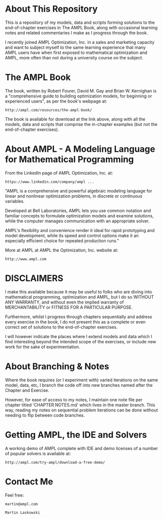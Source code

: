 
About This Repository
=====================

This is a repository of my models, data and scripts forming solutions 
to the end-of-chapter exercises in The AMPL Book, along with occasional 
learning notes and related commentaries I make as I progress through the 
book.

I recently joined AMPL Optimization, Inc. in a sales and marketing 
capacity and want to subject myself to the same learning experience that 
many AMPL users have when first exposed to mathematical optimization and 
AMPL, more often than not during a university course on the subject.




The AMPL Book
=============

The book, written by Robert Fourer, David M. Gay and Brian W. Kernighan 
is a "comprehensive guide to building optimization models, for beginning 
or experienced users", as per the book's webpage at: 

	http://ampl.com/resources/the-ampl-book/

The book is available for download at the link above, along with all the 
models, data and scripts that comprise the in-chapter examples (but not 
the end-of-chapter exercises).




About AMPL - A Modeling Language for Mathematical Programming
=============================================================

From the LinkedIn page of AMPL Optimization, Inc. at:

	https://www.linkedin.com/company/ampl ...

"AMPL is a comprehensive and powerful algebraic modeling language for 
linear and nonlinear optimization problems, in discrete or continuous 
variables.

Developed at Bell Laboratories, AMPL lets you use common notation and 
familiar concepts to formulate optimization models and examine solutions, 
while the computer manages communication with an appropriate solver.

AMPL's flexibility and convenience render it ideal for rapid prototyping 
and model development, while its speed and control options make it an 
especially efficient choice for repeated production runs."

More at AMPL at AMPL the Optimization, Inc. website at:

	http://www.ampl.com




DISCLAIMERS
===========

I make this available because it may be useful to folks who are diving 
into mathematical programming, optimization and AMPL, but I do so WITHOUT 
ANY WARRANTY, and without even the implied warranty of MERCHANTABILITY or 
FITNESS FOR A PARTICULAR PURPOSE.

Furthermore, whilst I progress through chapters sequentially and address 
every exercise in the book, I do not present this as a complete or even 
correct set of solutions to the end-of-chapter exercises. 

I will however indicate the places where I extend models and data which I 
find interesting beyond the intended scope of the exercises, or include 
new work for the sake of experimentation.




About Branching & Notes
=======================

Where the book requires (or I experiment with) varied iterations on the 
same model, data, etc, I branch the code off into new branches named after 
the Chapter and Exercise. 

However, for ease of access to my notes, I maintain one note file per 
chapter titled 'CHAPTER NOTES.md' which lives in the master branch. This 
way, reading my notes on sequential problem iterations can be done without 
needing to flip between code branches.




Getting AMPL, the IDE and Solvers
=================================

A working demo of AMPL complete with IDE and demo licenses of a number of 
popular solvers is available at:

	http://ampl.com/try-ampl/download-a-free-demo/




Contact Me
==========

Feel free:

	martin@ampl.com

	Martin Laskowski
